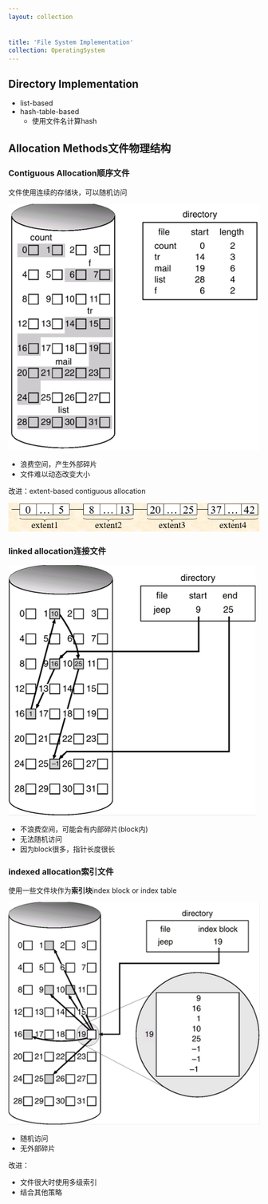 ```yaml
---
layout: collection


title: 'File System Implementation'
collection: OperatingSystem
---
```



## Directory Implementation

- list-based
- hash-table-based
  - 使用文件名计算hash

## Allocation Methods文件物理结构

### Contiguous Allocation顺序文件

文件使用连续的存储块，可以随机访问

![11-1](./_img/11-1.png)

- 浪费空间，产生外部碎片
- 文件难以动态改变大小

改进：extent-based contiguous allocation

![11-2](./_img/11-2.png)

### linked allocation连接文件

![11-3](./_img/11-3.png)

- 不浪费空间，可能会有内部碎片(block内)
- 无法随机访问
- 因为block很多，指针长度很长

### indexed allocation索引文件

使用一些文件块作为**索引块**index block or index table

![11-4](./_img/11-4.png)

- 随机访问
- 无外部碎片

改进：
- 文件很大时使用多级索引
- 结合其他策略



